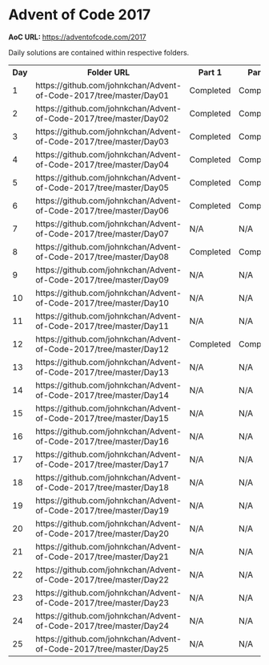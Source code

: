 # Advent of Code 2017

<b>AoC URL: </b> https://adventofcode.com/2017

Daily solutions are contained within respective folders.

<table style="width:100%">
  <tr>
    <th>Day</th>
    <th>Folder URL</th> 
    <th>Part 1</th>
    <th>Part 2</th>
  </tr>
  <tr>
      <td>1</td>
      <td>https://github.com/johnkchan/Advent-of-Code-2017/tree/master/Day01</td>
      <td>Completed</td>
      <td>Completed</td>
  </tr>
  <tr>
      <td>2</td>
      <td>https://github.com/johnkchan/Advent-of-Code-2017/tree/master/Day02</td>
      <td>Completed</td>
      <td>Completed</td>
  </tr>
  <tr>
      <td>3</td>
      <td>https://github.com/johnkchan/Advent-of-Code-2017/tree/master/Day03</td>
      <td>Completed</td>
      <td>Completed</td>
  </tr>
  <tr>
      <td>4</td>
      <td>https://github.com/johnkchan/Advent-of-Code-2017/tree/master/Day04</td>
      <td>Completed</td>
      <td>Completed</td>
  </tr>
  <tr>
      <td>5</td>
      <td>https://github.com/johnkchan/Advent-of-Code-2017/tree/master/Day05</td>
      <td>Completed</td>
      <td>Completed</td>
  </tr>
  <tr>
      <td>6</td>
      <td>https://github.com/johnkchan/Advent-of-Code-2017/tree/master/Day06</td>
      <td>Completed</td>
      <td>Completed</td>
  </tr>
  <tr>
      <td>7</td>
      <td>https://github.com/johnkchan/Advent-of-Code-2017/tree/master/Day07</td>
      <td>N/A</td>
      <td>N/A</td>
  </tr>
  <tr>
      <td>8</td>
      <td>https://github.com/johnkchan/Advent-of-Code-2017/tree/master/Day08</td>
      <td>Completed</td>
      <td>Completed</td>
  </tr>
  <tr>
      <td>9</td>
      <td>https://github.com/johnkchan/Advent-of-Code-2017/tree/master/Day09</td>
      <td>N/A</td>
      <td>N/A</td>
  </tr>
  <tr>
      <td>10</td>
      <td>https://github.com/johnkchan/Advent-of-Code-2017/tree/master/Day10</td> 
      <td>N/A</td>
      <td>N/A</td>
  </tr>
  <tr>
      <td>11</td>
      <td>https://github.com/johnkchan/Advent-of-Code-2017/tree/master/Day11</td> 
      <td>N/A</td>
      <td>N/A</td>
  </tr>
  <tr>
      <td>12</td>
      <td>https://github.com/johnkchan/Advent-of-Code-2017/tree/master/Day12</td> 
      <td>Completed</td>
      <td>Completed</td>
  </tr>
  <tr>
      <td>13</td>
      <td>https://github.com/johnkchan/Advent-of-Code-2017/tree/master/Day13</td> 
      <td>N/A</td>
      <td>N/A</td>
  </tr>
  <tr>
      <td>14</td>
      <td>https://github.com/johnkchan/Advent-of-Code-2017/tree/master/Day14</td> 
      <td>N/A</td>
      <td>N/A</td>
  </tr>
  <tr>
      <td>15</td>
      <td>https://github.com/johnkchan/Advent-of-Code-2017/tree/master/Day15</td> 
      <td>N/A</td>
      <td>N/A</td>
  </tr>
  <tr>
      <td>16</td>
      <td>https://github.com/johnkchan/Advent-of-Code-2017/tree/master/Day16</td> 
      <td>N/A</td>
      <td>N/A</td>
  </tr>
  <tr>
      <td>17</td>
      <td>https://github.com/johnkchan/Advent-of-Code-2017/tree/master/Day17</td> 
      <td>N/A</td>
      <td>N/A</td>
  </tr>
  <tr>
      <td>18</td>
      <td>https://github.com/johnkchan/Advent-of-Code-2017/tree/master/Day18</td> 
      <td>N/A</td>
      <td>N/A</td>
  </tr>
  <tr>
      <td>19</td>
      <td>https://github.com/johnkchan/Advent-of-Code-2017/tree/master/Day19</td> 
      <td>N/A</td>
      <td>N/A</td>
  </tr>
  <tr>
      <td>20</td>
      <td>https://github.com/johnkchan/Advent-of-Code-2017/tree/master/Day20</td> 
      <td>N/A</td>
      <td>N/A</td>
  </tr>
  <tr>
      <td>21</td>
      <td>https://github.com/johnkchan/Advent-of-Code-2017/tree/master/Day21</td> 
      <td>N/A</td>
      <td>N/A</td>
  </tr>
  <tr>
      <td>22</td>
      <td>https://github.com/johnkchan/Advent-of-Code-2017/tree/master/Day22</td> 
      <td>N/A</td>
      <td>N/A</td>
  </tr>
  <tr>
      <td>23</td>
      <td>https://github.com/johnkchan/Advent-of-Code-2017/tree/master/Day23</td> 
      <td>N/A</td>
      <td>N/A</td>
  </tr>
  <tr>
      <td>24</td>
      <td>https://github.com/johnkchan/Advent-of-Code-2017/tree/master/Day24</td> 
      <td>N/A</td>
      <td>N/A</td>
  </tr>
  <tr>
      <td>25</td>
      <td>https://github.com/johnkchan/Advent-of-Code-2017/tree/master/Day25</td> 
      <td>N/A</td>
      <td>N/A</td>
  </tr>
</table>
